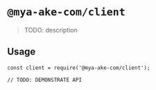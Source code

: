 # `@mya-ake-com/client`

> TODO: description

## Usage

```
const client = require('@mya-ake-com/client');

// TODO: DEMONSTRATE API
```
